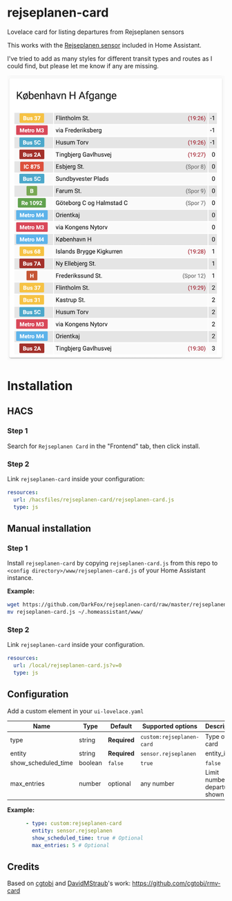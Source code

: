 # rejseplanen-card
Lovelace card for listing departures from Rejseplanen sensors

This works with the [Rejseplanen sensor](https://www.home-assistant.io/components/rejseplanen/) included in Home Assistant.

I've tried to add as many styles for different transit types and routes as I could find, but please let me know if any are missing.

![Example](https://raw.githubusercontent.com/DarkFox/rejseplanen-card/master/rejseplanen-card-example.png)

# Installation

## HACS

### Step 1

Search for `Rejseplanen Card` in the "Frontend" tab, then click install.

### Step 2

Link `rejseplanen-card` inside your configuration:

```yaml
resources:
  url: /hacsfiles/rejseplanen-card/rejseplanen-card.js
  type: js
```

## Manual installation

### Step 1

Install `rejseplanen-card` by copying `rejseplanen-card.js` from this repo to `<config directory>/www/rejseplanen-card.js` of your Home Assistant instance.

**Example:**

```bash
wget https://github.com/DarkFox/rejseplanen-card/raw/master/rejseplanen-card.js
mv rejseplanen-card.js ~/.homeassistant/www/
```

### Step 2

Link `rejseplanen-card` inside your configuration.

```yaml
resources:
  url: /local/rejseplanen-card.js?v=0
  type: js
```

## Configuration

Add a custom element in your `ui-lovelace.yaml`

|         Name        |  Type   |    Default   |     Supported options     | Description |
| ------------------- | ------- | ------------ | ------------------------- | ----------- |
| type                | string  | **Required** | `custom:rejseplanen-card` | Type of the card |
| entity              | string  | **Required** | `sensor.rejseplanen`      | entity_id |
| show_scheduled_time | boolean | `false`      | `true`|`false`            | Show the scheduled departure time instead of a countdown in minutes |
| max_entries         | number  | optional     | any number                | Limit number of departures shown |


**Example:**

```yaml
      - type: custom:rejseplanen-card
        entity: sensor.rejseplanen
        show_scheduled_time: true # Optional
        max_entries: 5 # Optional
```


## Credits

Based on [cgtobi](https://github.com/cgtobi) and [DavidMStraub](https://github.com/DavidMStraub)'s work: https://github.com/cgtobi/rmv-card
